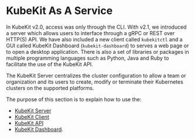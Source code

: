 

# KubeKit As A Service

In KubeKit v2.0, access was only through the CLI. With v2.1, we introduced a server which allows users to interface through a gRPC or REST over HTTP(S) API. We have also included a new client called `kubekitctl` and a GUI called KubeKit Dashboard (`kubekit-dashboard`) to serves a web page or to open a desktop application. There is also a set of libraries or packages in multiple programming languages such as Python, Java and Ruby to facilitate the use of the KubeKit API.

The KubeKit Server centralizes the cluster configuration to allow a team or organization and its users to create, modify or terminate their Kubernetes clusters on the supported platforms.

The purpose of this section is to explain how to use the:

* [KubeKit Server](./server.md)
* [KubeKit Client](./client.md)
* [KubeKit API](./api.md) 
* [KubeKit Dashboard](https://github.com/kubekit/kubekit-dashboard).



